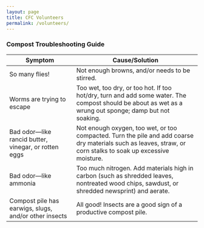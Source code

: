 ```yaml
---
layout: page
title: CFC Volunteers
permalink: /volunteers/
---
```


### Compost Troubleshooting Guide

<table class="table">
	<colgroup>
    	<col style="width:35%">
    	<col style="width:65%">
  	</colgroup>
  <thead>
    <tr>
      <th>Symptom</th>
      <th>Cause/Solution</th>
    </tr>
  </thead>
  <tbody>
    <tr>
      <td>So many flies!</td>
      <td>Not enough browns, and/or needs to be stirred.</td>
    </tr>
    <tr>
      <td>Worms are trying to escape</td>
      <td>Too wet, too dry, or too hot. If too hot/dry, turn and add some water. The compost should be about as wet as a wrung out sponge; damp but not soaking.</td>
    </tr>
    <tr>
      <td>Bad odor—like rancid butter, vinegar, or rotten eggs</td>
      <td>Not enough oxygen, too wet, or too compacted. Turn the pile and add coarse dry materials such as leaves, straw, or corn stalks to soak up excessive moisture.</td>
    </tr>
    <tr>
      <td>Bad odor—like ammonia</td>
      <td>Too much nitrogen. Add materials high in carbon (such as shredded leaves, nontreated wood chips, sawdust, or shredded newsprint) and aerate.</td>
    </tr>
    <tr>
      <td>Compost pile has earwigs, slugs, and/or other insects</td>
      <td>All good! Insects are a good sign of a productive compost pile.</td>
    </tr>
  </tbody>
</table>
